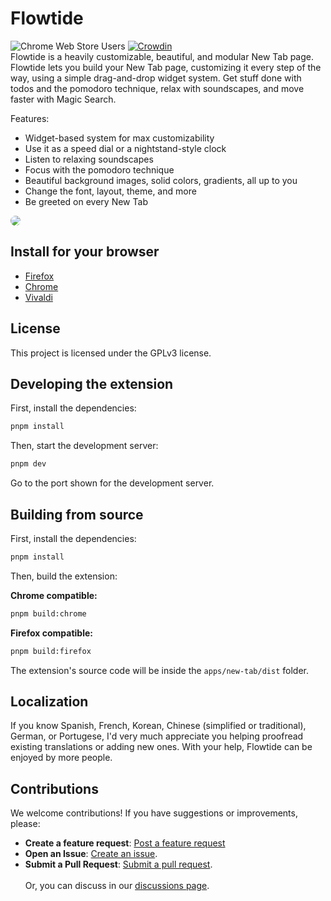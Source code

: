# Flowtide
<div 
<a href="https://chromewebstore.google.com/detail/flowtide-beautiful-new-ta/fpdjjjmglibdjocjpcchgkbakeelaghm"><img alt="Chrome Web Store Users" src="https://img.shields.io/chrome-web-store/users/fpdjjjmglibdjocjpcchgkbakeelaghm?color=red"></a> <a href="https://crowdin.com/project/flowtide"><img src="https://badges.crowdin.net/flowtide/localized.svg" alt="Crowdin"></a><br />
Flowtide is a heavily customizable, beautiful, and modular New Tab page. Flowtide lets you build your New Tab page, customizing it every step of the way, using a simple drag-and-drop widget system. Get stuff done with todos and the pomodoro technique, relax with soundscapes, and move faster with Magic Search.

Features:

- Widget-based system for max customizability
- Use it as a speed dial or a nightstand-style clock
- Listen to relaxing soundscapes
- Focus with the pomodoro technique
- Beautiful background images, solid colors, gradients, all up to you
- Change the font, layout, theme, and more
- Be greeted on every New Tab

<img src="https://github.com/user-attachments/assets/f47196ea-7c95-4ac4-ae19-8a894551c458" style="border-radius: 24px;">

## Install for your browser

- [Firefox](https://addons.mozilla.org/en-US/firefox/addon/flowtide-new-tab/)
- [Chrome](https://chromewebstore.google.com/detail/flowtide-beautiful-new-ta/fpdjjjmglibdjocjpcchgkbakeelaghm)
- [Vivaldi](https://docs.flowtide.app/install-guides/vivaldi)

## License

This project is licensed under the GPLv3 license.

## Developing the extension

First, install the dependencies:

```bash
pnpm install
```

Then, start the development server:

```bash
pnpm dev
```

Go to the port shown for the development server.

## Building from source

First, install the dependencies:

```bash
pnpm install
```

Then, build the extension:

**Chrome compatible:**

```bash
pnpm build:chrome
```

**Firefox compatible:**

```bash
pnpm build:firefox
```

The extension's source code will be inside the `apps/new-tab/dist` folder.

## Localization

If you know Spanish, French, Korean, Chinese (simplified or traditional), German, or Portugese, I'd very much appreciate you helping proofread existing translations or adding new ones. With your help, Flowtide can be enjoyed by more people.

## Contributions

We welcome contributions! If you have suggestions or improvements, please:

- **Create a feature request**: [Post a feature request](https://flowtide.canny.io/feature-requests)
- **Open an Issue**: [Create an issue](https://github.com/Thingbomb/Flowtide/issues).
- **Submit a Pull Request**: [Submit a pull request](https://github.com/Thingbomb/Flowtide/pulls).<br/><br />
Or, you can discuss in our [discussions page](https://github.com/thingbomb/flowtide/discussions).
